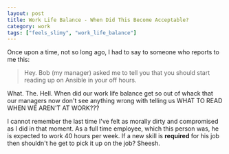```yaml
---
layout: post
title: Work Life Balance - When Did This Become Acceptable?
category: work
tags: ["feels_slimy", "work_life_balance"]
---
```

Once upon a time, not so long ago, I had to say to someone who reports to me this:

> Hey.  Bob (my manager) asked me to tell you that you should start reading up on Ansible in your off hours.

What.  The.  Hell.  When did our work life balance get so out of whack that our managers now don't see anything wrong with telling us WHAT TO READ WHEN WE AREN'T AT WORK???

I cannot remember the last time I've felt as morally dirty and compromised as I did in that moment.  As a full time employee, which this person was, he is expected to work 40 hours per week.  If a new skill is **required** for his job then shouldn't he get to pick it up on the job?  Sheesh.
